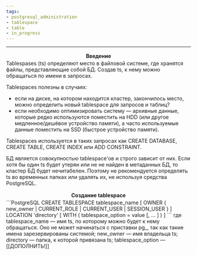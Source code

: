 ```yaml
---
tags:
- postgresql_administration
- tablespace
- table
- in_progress
---
```

---
<h4 style="text-align: center; margin: 1px; padding: 2px">Введение</h4> 
Tablespases (ts) определяют место в файловой системе, где хранятся файлы, представляющие собой БД. Создав ts, к нему можно обращаться по имени в запросах.

Tablespaces полезны в случаях:
- если на диске, на котором находится кластер, закончилось место, можно определить новый tablespace для запросов и таблиц?
- если необходимо оптимизировать систему — архивные данные, которые редко используются поместить на HDD (или другое медленное/дешёвое устройство памяти), а часто используемые данные поместить на SSD (быстрое устройство памяти).

Tablespaces используется в таких запросах как CREATE DATABASE, CREATE TABLE, CREATE INDEX или ADD CONSTRAINT.

БД является совокупностью tablespace'ов и строго зависит от них. Если хотя бы один ts будет утерян или не не найден в метаданных БД, то кластер БД будет нечитабелен. Поэтому не рекомендуется определять ts во временных папках или удалять их, не используя средства PostgreSQL.

<h4 style="text-align: center; margin: 1px; padding: 2px">Создание tablespace</h4> 
```PostgreSQL
CREATE TABLESPACE tablespace_name 
[ OWNER { new_owner | CURRENT_ROLE | CURRENT_USER | SESSION_USER } ] 
LOCATION 'directory' 
[ WITH ( tablespace_option = value [, ... ] ) ]
```
где
	tablespace_name — имя ts, по которому можно будет к нему обращаться. Оно не может начинаться с приставки pg_, так как такие имена зарезервированы системой;
	new_owner — имя владельца ts;
	directory — папка, к которой привязана ts;
	tablespace_option — [[ДОПОЛНИТЬ!]]